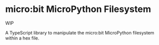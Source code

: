 # micro:bit MicroPython Filesystem

WIP

A TypeScript library to manipulate the micro:bit MicroPython filesystem within
a hex file.
